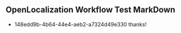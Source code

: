 ## OpenLocalization Workflow Test MarkDown
* 148edd9b-4b64-44e4-aeb2-a7324d49e330 thanks!

<!--HONumber=Jul16_HO2-->


